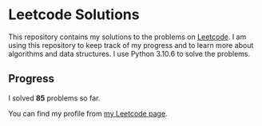 # Leetcode Solutions

This repository contains my solutions to the problems on [Leetcode](https://leetcode.com/problemset/all/). I am using this repository to keep track of my progress and to learn more about algorithms and data structures. I use Python 3.10.6 to solve the problems.

## Progress

I solved **85** problems so far.

You can find my profile from [my Leetcode page](https://leetcode.com/taner_celikkiran/).
